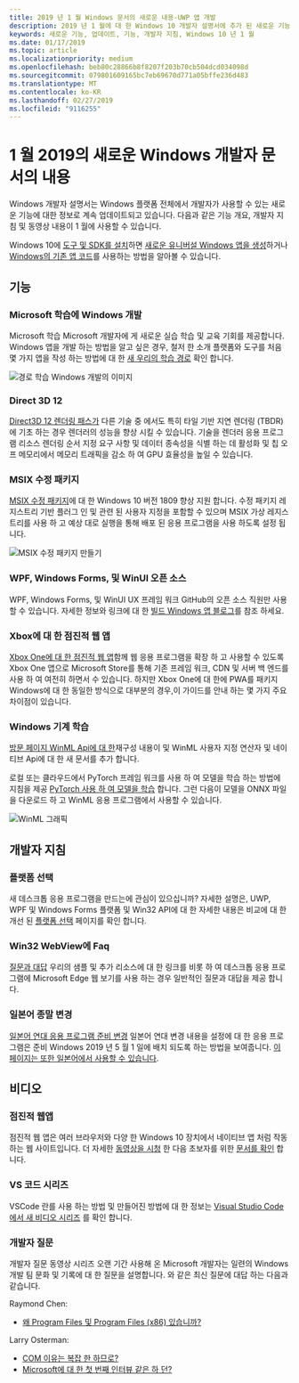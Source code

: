 ```yaml
---
title: 2019 년 1 월 Windows 문서의 새로운 내용-UWP 앱 개발
description: 2019 년 1 월에 대 한 Windows 10 개발자 설명서에 추가 된 새로운 기능, 동영상 및 개발자 지침
keywords: 새로운 기능, 업데이트, 기능, 개발자 지침, Windows 10 년 1 월
ms.date: 01/17/2019
ms.topic: article
ms.localizationpriority: medium
ms.openlocfilehash: beb80c28866b8f8207f203b70cb504dcd034098d
ms.sourcegitcommit: 079801609165bc7eb69670d771a05bffe236d483
ms.translationtype: MT
ms.contentlocale: ko-KR
ms.lasthandoff: 02/27/2019
ms.locfileid: "9116255"
---
```

# <a name="whats-new-in-the-windows-developer-docs-in-january-2019"></a>1 월 2019의 새로운 Windows 개발자 문서의 내용

Windows 개발자 설명서는 Windows 플랫폼 전체에서 개발자가 사용할 수 있는 새로운 기능에 대한 정보로 계속 업데이트되고 있습니다. 다음과 같은 기능 개요, 개발자 지침 및 동영상 내용이 1 월에 사용할 수 있습니다.

Windows 10에 [도구 및 SDK를 설치](https://go.microsoft.com/fwlink/?LinkId=821431)하면 [새로운 유니버설 Windows 앱을 생성](../get-started/create-uwp-apps.md)하거나 [Windows의 기존 앱 코드](../porting/index.md)를 사용하는 방법을 알아볼 수 있습니다.

## <a name="features"></a>기능

### <a name="windows-development-on-microsoft-learn"></a>Microsoft 학습에 Windows 개발

Microsoft 학습 Microsoft 개발자에 게 새로운 실습 학습 및 교육 기회를 제공합니다. Windows 앱을 개발 하는 방법을 알고 싶은 경우, 철저 한 소개 플랫폼와 도구를 처음 몇 가지 앱을 작성 하는 방법에 대 한 [새 우리의 학습 경로](https://docs.microsoft.com/learn/paths/develop-windows10-apps/) 확인 합니다.

![경로 학습 Windows 개발의 이미지](images/windows-learn.png)

### <a name="direct-3d-12"></a>Direct 3D 12

[Direct3D 12 렌더링 패스가](/windows/desktop/direct3d12/direct3d-12-render-passes) 다른 기술 중 에서도 특히 타일 기반 지연 렌더링 (TBDR)에 기초 하는 경우 렌더러의 성능을 향상 시킬 수 있습니다. 기술을 렌더러 응용 프로그램 리소스 렌더링 순서 지정 요구 사항 및 데이터 종속성을 식별 하는 데 활성화 및 칩 오프 메모리에서 메모리 트래픽을 감소 하 여 GPU 효율성을 높일 수 있습니다.

### <a name="msix-modification-packages"></a>MSIX 수정 패키지

[MSIX 수정 패키지](https://docs.microsoft.com/windows/msix/modification-package-1809-update)에 대 한 Windows 10 버전 1809 향상 지원 합니다. 수정 패키지 레지스트리 기반 플러그 인 및 관련 된 사용자 지정을 포함할 수 있으며 MSIX 가상 레지스트리를 사용 하 고 예상 대로 실행을 통해 배포 된 응용 프로그램을 사용 하도록 설정 됩니다.

![MSIX 수정 패키지 만들기](images/msix-modification-package.png)

### <a name="open-source-of-wpf-windows-forms-and-winui"></a>WPF, Windows Forms, 및 WinUI 오픈 소스

WPF, Windows Forms, 및 WinUI UX 프레임 워크 GitHub의 오픈 소스 직원만 사용할 수 있습니다. 자세한 정보와 링크에 대 한 [빌드 Windows 앱 블로그](https://blogs.windows.com/buildingapps/2018/12/04/announcing-open-source-of-wpf-windows-forms-and-winui-at-microsoft-connect-2018/#OKZjJs1VVTrMMtkL.97)를 참조 하세요.

### <a name="progressive-web-apps-for-xbox"></a>Xbox에 대 한 점진적 웹 앱

[Xbox One에 대 한 점진적 웹 앱](https://docs.microsoft.com/microsoft-edge/progressive-web-apps/xbox-considerations)함께 웹 응용 프로그램을 확장 하 고 사용할 수 있도록 Xbox One 앱으로 Microsoft Store를 통해 기존 프레임 워크, CDN 및 서버 백 엔드를 사용 하 여 여전히 하면서 수 있습니다. 하지만 Xbox One에 대 한에 PWA를 패키지 Windows에 대 한 동일한 방식으로 대부분의 경우,이 가이드를 안내 하는 몇 가지 주요 차이점이 있습니다.

### <a name="windows-machine-learning"></a>Windows 기계 학습

[방문 페이지 WinML Api에 대 한](https://docs.microsoft.com/windows/ai/api-reference)재구성 내용이 및 WinML 사용자 지정 연산자 및 네이티브 Api에 대 한 새 문서를 추가 합니다.

로컬 또는 클라우드에서 PyTorch 프레임 워크를 사용 하 여 모델을 학습 하는 방법에 지침을 제공 [PyTorch 사용 하 여 모델을 학습](https://docs.microsoft.com/windows/ai/train-model-pytorch) 합니다. 그런 다음이 모델을 ONNX 파일을 다운로드 하 고 WinML 응용 프로그램에서 사용할 수 있습니다.

![WinML 그래픽](images/winml-graphic.png)

## <a name="developer-guidance"></a>개발자 지침

### <a name="choose-your-platform"></a>플랫폼 선택

새 데스크톱 응용 프로그램을 만드는에 관심이 있으십니까? 자세한 설명은, UWP, WPF 및 Windows Forms 플랫폼 및 Win32 API에 대 한 자세한 내용은 비교에 대 한 개선 된 [플랫폼 선택](https://docs.microsoft.com/windows/desktop/choose-your-technology) 페이지를 확인 합니다.

### <a name="faqs-on-win32-webview"></a>Win32 WebView에 Faq

[질문과 대답](https://docs.microsoft.com/windows/communitytoolkit/controls/wpf-winforms/webview#frequently-asked-questions-faqs) 우리의 샘플 및 추가 리소스에 대 한 링크를 비롯 하 여 데스크톱 응용 프로그램에 Microsoft Edge 웹 보기를 사용 하는 경우 일반적인 질문과 대답을 제공 합니다.

### <a name="japanese-era-change"></a>일본어 종말 변경

[일본어 연대 응용 프로그램 준비 변경](../design/globalizing/japanese-era-change.md) 일본어 연대 변경 내용을 설정에 대 한 응용 프로그램은 준비 Windows 2019 년 5 월 1 일에 배치 되도록 하는 방법을 보여줍니다. [이 페이지는 또한 일본어에서 사용할 수 있습니다](https://docs.microsoft.com/ja-jp/windows/uwp/design/globalizing/japanese-era-change).

## <a name="videos"></a>비디오

### <a name="progressive-web-apps"></a>점진적 웹앱

점진적 웹 앱은 여러 브라우저와 다양 한 Windows 10 장치에서 네이티브 앱 처럼 작동 하는 웹 사이트입니다. 더 자세한 [동영상을 시청](https://youtu.be/ugAewC3308Y) 한 다음 초보자를 위한 [문서를 확인](https://aka.ms/Windows-PWA) 합니다.

### <a name="vs-code-series"></a>VS 코드 시리즈

VSCode 란를 사용 하는 방법 및 만들어진 방법에 대 한 정보는 [Visual Studio Code에서 새 비디오 시리즈](https://www.youtube.com/playlist?list=PLlrxD0HtieHjQX77y-0sWH9IZBTmv1tTx) 를 확인 합니다.

### <a name="one-dev-question"></a>개발자 질문

개발자 질문 동영상 시리즈 오랜 기간 사용해 온 Microsoft 개발자는 일련의 Windows 개발 팀 문화 및 기록에 대 한 질문을 설명합니다. 와 같은 최신 질문에 대답 하는 다음과 같습니다.

Raymond Chen:

* [왜 Program Files 및 Program Files (x86) 있습니까?](https://youtu.be/N7o9eJpFYco)

Larry Osterman:

* [COM 이유는 복잡 한 하므로?](https://youtu.be/-gkXAV-StVA )
* [Microsoft에 대 한 첫 번째 인터뷰 같은 하 던?](https://youtu.be/qRb6otsHG5c)
